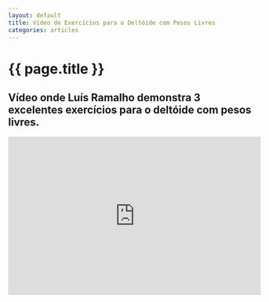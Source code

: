 ```yaml
---
layout: default
title: Vídeo de Exercícios para o Deltóide com Pesos Livres
categories: articles
---
```


# {{ page.title }}

## Vídeo onde Luís Ramalho demonstra 3 excelentes exercícios para o deltóide com pesos livres.

<iframe width="515" height="323" src="http://www.youtube.com/embed/ldr6Vhzhj9M?wmode=transparent" frameborder="0" allowfullscreen="allowfullscreen"> </iframe>
